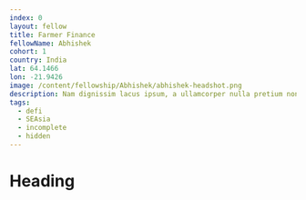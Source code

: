 ```yaml
---
index: 0
layout: fellow
title: Farmer Finance
fellowName: Abhishek
cohort: 1
country: India
lat: 64.1466
lon: -21.9426
image: /content/fellowship/Abhishek/abhishek-headshot.png
description: Nam dignissim lacus ipsum, a ullamcorper nulla pretium non. Aliquam sed enim faucibus, pulvinar felis at, vulputate augue.
tags:
  - defi
  - SEAsia
  - incomplete
  - hidden
---
```


# Heading
